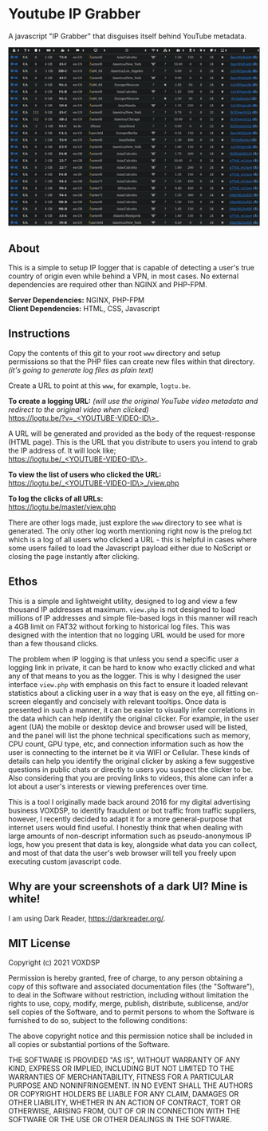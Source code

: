 # Youtube IP Grabber
A javascript "IP Grabber" that disguises itself behind YouTube metadata.

![view.php](screenshot1.png)

## About

This is a simple to setup IP logger that is capable of detecting a user's true country of origin even while behind a VPN, in most cases. No external dependencies are required other than NGINX and PHP-FPM.

**Server Dependencies:** NGINX, PHP-FPM<br>
**Client Dependencies:** HTML, CSS, Javascript

## Instructions

Copy the contents of this git to your root `www` directory and setup permissions so that the PHP files can create new files within that directory. *(it's going to generate log files as plain text)*

Create a URL to point at this `www`, for example, `logtu.be`.

**To create a logging URL:** *(will use the original YouTube video metadata and redirect to the original video when clicked)*<br>
https://logtu.be/?v=_<YOUTUBE-VIDEO-ID\>_

A URL will be generated and provided as the body of the request-response (HTML page). This is the URL that you distribute to users you intend to grab the IP address of. It will look like;<br>
https://logtu.be/_<YOUTUBE-VIDEO-ID\>_

**To view the list of users who clicked the URL:**<br>
https://logtu.be/_<YOUTUBE-VIDEO-ID\>_/view.php

**To log the clicks of all URLs:**<br>
https://logtu.be/master/view.php

There are other logs made, just explore the `www` directory to see what is generated. The only other log worth mentioning right now is the prelog.txt which is a log of all users who clicked a URL - this is helpful in cases where some users failed to load the Javascript payload either due to NoScript or closing the page instantly after clicking.

## Ethos

This is a simple and lightweight utility, designed to log and view a few thousand IP addresses at maximum. `view.php` is not designed to load millions of IP addresses and simple file-based logs in this manner will reach a 4GB limit on FAT32 without forking to historical log files. This was designed with the intention that no logging URL would be used for more than a few thousand clicks.

The problem when IP logging is that unless you send a specific user a logging link in private, it can be hard to know who exactly clicked and what any of that means to you as the logger. This is why I designed the user interface `view.php` with emphasis on this fact to ensure it loaded relevant statistics about a clicking user in a way that is easy on the eye, all fitting on-screen elegantly and concisely with relevant tooltips. Once data is presented in such a manner, it can be easier to visually infer correlations in the data which can help identify the original clicker. For example, in the user agent (UA) the mobile or desktop device and browser used will be listed, and the panel will list the phone technical specifications such as memory, CPU count, GPU type, etc, and connection information such as how the user is connecting to the internet be it via WIFI or Cellular. These kinds of details can help you identify the original clicker by asking a few suggestive questions in public chats or directly to users you suspect the clicker to be. Also considering that you are proving links to videos, this alone can infer a lot about a user's interests or viewing preferences over time.

This is a tool I originally made back around 2016 for my digital advertising business VOXDSP, to identify fraudulent or bot traffic from traffic suppliers, however, I recently decided to adapt it for a more general-purpose that internet users would find useful. I honestly think that when dealing with large amounts of non-descript information such as pseudo-anonymous IP logs, how you present that data is key, alongside what data you can collect, and most of that data the user's web browser will tell you freely upon executing custom javascript code.

## Why are your screenshots of a dark UI? Mine is white!
I am using Dark Reader, https://darkreader.org/.

## MIT License

Copyright (c) 2021 VOXDSP

Permission is hereby granted, free of charge, to any person obtaining a copy
of this software and associated documentation files (the "Software"), to deal
in the Software without restriction, including without limitation the rights
to use, copy, modify, merge, publish, distribute, sublicense, and/or sell
copies of the Software, and to permit persons to whom the Software is
furnished to do so, subject to the following conditions:

The above copyright notice and this permission notice shall be included in all
copies or substantial portions of the Software.

THE SOFTWARE IS PROVIDED "AS IS", WITHOUT WARRANTY OF ANY KIND, EXPRESS OR
IMPLIED, INCLUDING BUT NOT LIMITED TO THE WARRANTIES OF MERCHANTABILITY,
FITNESS FOR A PARTICULAR PURPOSE AND NONINFRINGEMENT. IN NO EVENT SHALL THE
AUTHORS OR COPYRIGHT HOLDERS BE LIABLE FOR ANY CLAIM, DAMAGES OR OTHER
LIABILITY, WHETHER IN AN ACTION OF CONTRACT, TORT OR OTHERWISE, ARISING FROM,
OUT OF OR IN CONNECTION WITH THE SOFTWARE OR THE USE OR OTHER DEALINGS IN THE
SOFTWARE.

